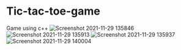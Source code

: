 # Tic-tac-toe-game
Game using c++
![Screenshot 2021-11-29 135846](https://user-images.githubusercontent.com/80120812/144433747-9f17536c-cbb5-484e-a834-bece8cdceacc.jpg)
![Screenshot 2021-11-29 135913](https://user-images.githubusercontent.com/80120812/144433756-e79b873b-5d50-4c05-bb7d-03f237e9835e.jpg)
![Screenshot 2021-11-29 135937](https://user-images.githubusercontent.com/80120812/144433760-1b7bb44d-2a96-48df-a9c5-8ac054d4cb9a.jpg)
![Screenshot 2021-11-29 140004](https://user-images.githubusercontent.com/80120812/144433761-c39832d5-b82a-47e3-b299-d6658c8def3c.jpg)
